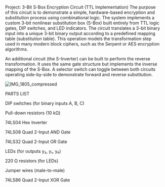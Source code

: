 Project: 3-Bit S-Box Encryption Circuit (TTL Implementation)
The purpose of this circuit is to demonstrate a simple, hardware-based encryption and substitution process using combinational logic. The system implements a custom 3-bit nonlinear substitution box (S-Box) built entirely from TTL logic gates, DIP switches, and LED indicators. The circuit translates a 3-bit binary input into a unique 3-bit binary output according to a predefined mapping table (substitution table). This operation models the transformation step used in many modern block ciphers, such as the Serpent or AES encryption algorithms. 

An additional circuit (the S-Inverter) can be built to perform the reverse transformation.
It uses the same gate structure but implements the inverse mapping of the S-Box. A selector switch can toggle between both circuits operating side-by-side to demonstrate forward and reverse substitution.



![IMG_1805_compressed](https://github.com/user-attachments/assets/0f58762e-e1a4-4288-8142-54bf3cb0cd2d)

PARTS LIST

DIP switches (for binary inputs A, B, C)

Pull-down resistors (10 kΩ)

74LS04 Hex Inverter

74LS08 Quad 2-Input AND Gate

74LS32 Quad 2-Input OR Gate

LEDs (for outputs y₂, y₁, y₀)

220 Ω resistors (for LEDs)

Jumper wires (male-to-male)

74LS86 Quad 2-Input XOR Gate 

  
